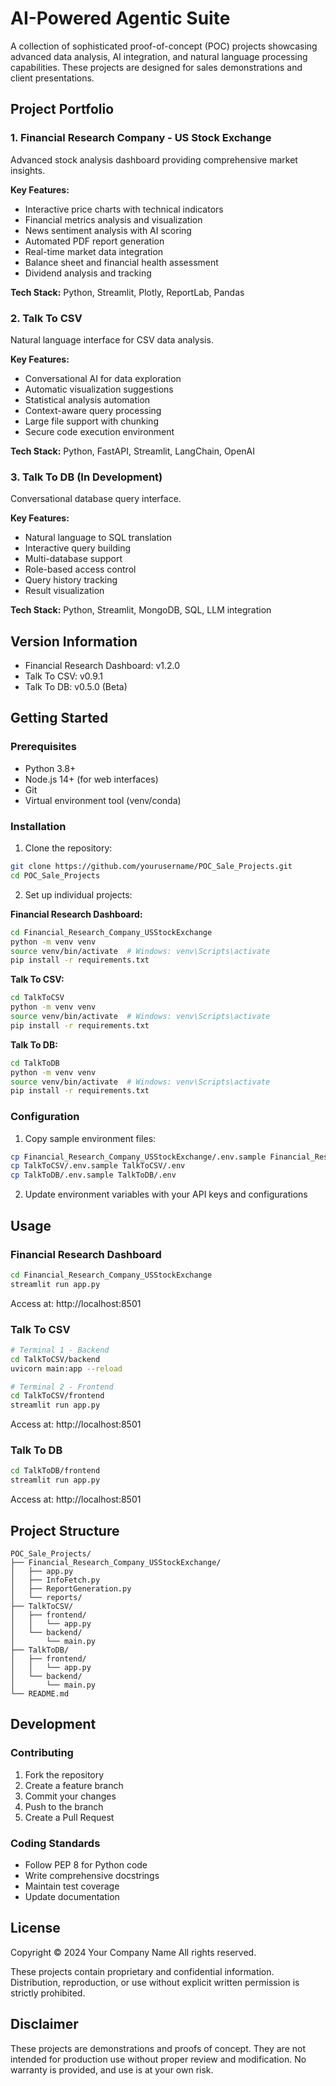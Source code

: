 # AI-Powered Agentic Suite

A collection of sophisticated proof-of-concept (POC) projects showcasing advanced data analysis, AI integration, and natural language processing capabilities. These projects are designed for sales demonstrations and client presentations.

## Project Portfolio

### 1. Financial Research Company - US Stock Exchange

Advanced stock analysis dashboard providing comprehensive market insights.

**Key Features:**

- Interactive price charts with technical indicators
- Financial metrics analysis and visualization
- News sentiment analysis with AI scoring
- Automated PDF report generation
- Real-time market data integration
- Balance sheet and financial health assessment
- Dividend analysis and tracking

**Tech Stack:** Python, Streamlit, Plotly, ReportLab, Pandas

### 2. Talk To CSV

Natural language interface for CSV data analysis.

**Key Features:**

- Conversational AI for data exploration
- Automatic visualization suggestions
- Statistical analysis automation
- Context-aware query processing
- Large file support with chunking
- Secure code execution environment

**Tech Stack:** Python, FastAPI, Streamlit, LangChain, OpenAI

### 3. Talk To DB (In Development)

Conversational database query interface.

**Key Features:**

- Natural language to SQL translation
- Interactive query building
- Multi-database support
- Role-based access control
- Query history tracking
- Result visualization

**Tech Stack:** Python, Streamlit, MongoDB, SQL, LLM integration

## Version Information

- Financial Research Dashboard: v1.2.0
- Talk To CSV: v0.9.1
- Talk To DB: v0.5.0 (Beta)

## Getting Started

### Prerequisites

- Python 3.8+
- Node.js 14+ (for web interfaces)
- Git
- Virtual environment tool (venv/conda)

### Installation

1. Clone the repository:

```bash
git clone https://github.com/yourusername/POC_Sale_Projects.git
cd POC_Sale_Projects
```

2. Set up individual projects:

**Financial Research Dashboard:**

```bash
cd Financial_Research_Company_USStockExchange
python -m venv venv
source venv/bin/activate  # Windows: venv\Scripts\activate
pip install -r requirements.txt
```

**Talk To CSV:**

```bash
cd TalkToCSV
python -m venv venv
source venv/bin/activate  # Windows: venv\Scripts\activate
pip install -r requirements.txt
```

**Talk To DB:**

```bash
cd TalkToDB
python -m venv venv
source venv/bin/activate  # Windows: venv\Scripts\activate
pip install -r requirements.txt
```

### Configuration

1. Copy sample environment files:

```bash
cp Financial_Research_Company_USStockExchange/.env.sample Financial_Research_Company_USStockExchange/.env
cp TalkToCSV/.env.sample TalkToCSV/.env
cp TalkToDB/.env.sample TalkToDB/.env
```

2. Update environment variables with your API keys and configurations

## Usage

### Financial Research Dashboard

```bash
cd Financial_Research_Company_USStockExchange
streamlit run app.py
```

Access at: http://localhost:8501

### Talk To CSV

```bash
# Terminal 1 - Backend
cd TalkToCSV/backend
uvicorn main:app --reload

# Terminal 2 - Frontend
cd TalkToCSV/frontend
streamlit run app.py
```

Access at: http://localhost:8501

### Talk To DB

```bash
cd TalkToDB/frontend
streamlit run app.py
```

Access at: http://localhost:8501

## Project Structure

```
POC_Sale_Projects/
├── Financial_Research_Company_USStockExchange/
│   ├── app.py
│   ├── InfoFetch.py
│   ├── ReportGeneration.py
│   └── reports/
├── TalkToCSV/
│   ├── frontend/
│   │   └── app.py
│   └── backend/
│       └── main.py
├── TalkToDB/
│   ├── frontend/
│   │   └── app.py
│   └── backend/
│       └── main.py
└── README.md
```

## Development

### Contributing

1. Fork the repository
2. Create a feature branch
3. Commit your changes
4. Push to the branch
5. Create a Pull Request

### Coding Standards

- Follow PEP 8 for Python code
- Write comprehensive docstrings
- Maintain test coverage
- Update documentation

## License

Copyright © 2024 Your Company Name
All rights reserved.

These projects contain proprietary and confidential information. Distribution, reproduction, or use without explicit written permission is strictly prohibited.

## Disclaimer

These projects are demonstrations and proofs of concept. They are not intended for production use without proper review and modification. No warranty is provided, and use is at your own risk.
